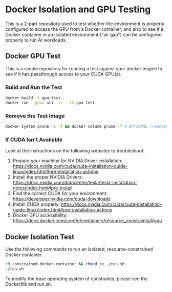 # Docker Isolation and GPU Testing

This is a 2-part repository used to test whether the environment is properly configured to access the GPU from a Docker container, and also to see if a Docker container in an isolated environment ("air gap") can be configured properly to run AI workloads.

## Docker GPU Test

This is a simple repository for running a test against your docker engine to see if it has passthrough access to your CUDA GPU(s).

### Build and Run the Test

```bash
docker build -t gpu-test .
docker run --gpus all -it --rm gpu-test
```

### Remove the Test Image

```bash
docker system prune -a -f && docker volume prune -f # OPTIONAL (removes all unused containers, images, and volumes)
```

### If CUDA Isn't Available

Look at the instructions on the following websites to troubleshoot:

1. Prepare your machine for NVIDIA Driver installation: https://docs.nvidia.com/cuda/cuda-installation-guide-linux/index.html#pre-installation-actions
2. Install the proper NVIDIA Drivers: https://docs.nvidia.com/datacenter/tesla/tesla-installation-notes/index.html#pre-install
3. Find the correct CUDA for your environment: https://developer.nvidia.com/cuda-downloads
4. Install CUDA properly: https://docs.nvidia.com/cuda/cuda-installation-guide-linux/index.html#pre-installation-actions
5. Docker GPU accessibility: https://docs.docker.com/config/containers/resource_constraints/#gpu

## Docker Isolation Test

Use the following commands to run an isolated, resource-constrained Docker container.

```bash
cd constrained-docker-container && chmod +x ./run.sh
./run.sh
```

To modify the base operating system of constraints, please see the _Dockerfile_ and _run.sh_.